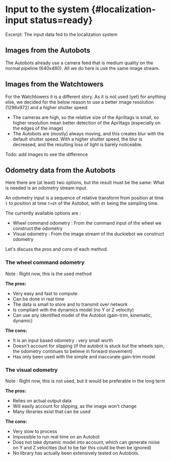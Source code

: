 
# Input to the system {#localization-input status=ready}

Excerpt: The input data fed to the localization system

<!-- <div class='requirements' markdown="1">

Requires: 

Results: 
</div> -->

<minitoc/>


## Images from the Autobots

The Autobots already use a camera feed that is medium quality on the normal pipeline (640x480). All we do here is use the same image stream.

## Images from the Watchtowers

For the Watchtowers it is a different story. As it is not used (yet) for anything else, we decided for the below reason to use a better image resolution (1296x972) and a higher shutter speed:

* The cameras are high, so the relative size of the Apriltags is small, so higher resolution mean better detection of the Apriltags (especially on the edges of the image)
* The Autobots are (mostly) always moving, and this creates blur with the default shutter speed. With a higher shutter speed, the blur is decreased, and the resulting loss of light is barely noticeable.

Todo: add images to see the difference

## Odometry data from the Autobots

Here there are (at least) two options, but the result must be the same: What is needed is an odometry stream input.

An odometry input is a sequence of relative transform from position at time `t` to position at time  `t+dt` of the Autobot, with `dt` being the sampling time.

The currently available options are :

* Wheel command odometry : From the command input of the wheel we construct the odometry
* Visual odometry : From the image stream of the duckiebot we construct odometry

Let's discuss the pros and cons of each method.

### The wheel command odometry

Note : Right now, this is the used method

**The pros:**

* Very easy and fast to compute
* Can be done in real time
* The data is small to store and to transmit over network
* Is compliant with the dynamics model (no Y or Z velocity)
* Can use any identified model of the Autobot (gain-trim, kinematic, dynamic)

**The cons:**

* It is an input based odometry : very small worth
* Doesn't account for slipping (if the autobot is stuck but the wheels spin, the odometry continues to believe in forward movement)
* Has only been used with the simple and inaccurate gain-trim model

### The visual odometry

Note : Right now, this is not used, but it would be preferable in the long term

**The pros:**

* Relies on actual output data
* Will easily account for slipping, as the image won't change
* Many libraries exist that can be used

**The cons:**

* Very slow to process
* Impossible to run real time on an Autobot
* Does not take dynamic model into account, which can generate noise on Y and Z velocities (but to be fair this could be then be ignored)
* No library has actually been extensively tested on Autobots.

